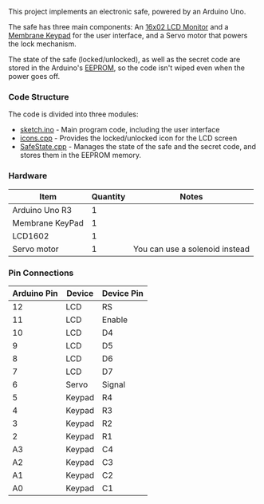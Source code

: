 This project implements an electronic safe, powered by an Arduino Uno.

The safe has three main components:
An [16x02 LCD Monitor](https://wokwi.com/playground/lcd1602)
and a [Membrane Keypad](https://wokwi.com/playground/keypad) for the
user interface, and a Servo motor that powers the lock mechanism.

The state of the safe (locked/unlocked), as well as the secret code
are stored in the Arduino's [EEPROM](https://wokwi.com/playground/eeprom), so
the code isn't wiped even when the power goes off.

### Code Structure

The code is divided into three modules:

- [sketch.ino](#source-sketch_ino) - Main program code, including the user interface
- [icons.cpp](#source-icons_cpp) - Provides the locked/unlocked icon for the LCD screen
- [SafeState.cpp](#source-safestate_cpp) - Manages the state of the safe and the secret code, and stores them in the EEPROM memory.

### Hardware

| Item            | Quantity | Notes                          |
| --------------- | -------- | ------------------------------ |
| Arduino Uno R3  | 1        |                                |
| Membrane KeyPad | 1        |                                |
| LCD1602         | 1        |                                |
| Servo motor     | 1        | You can use a solenoid instead |

### Pin Connections

| Arduino Pin | Device | Device Pin |
| ----------- | ------ | ---------- |
| 12          | LCD    | RS         |
| 11          | LCD    | Enable     |
| 10          | LCD    | D4         |
| 9           | LCD    | D5         |
| 8           | LCD    | D6         |
| 7           | LCD    | D7         |
| 6           | Servo  | Signal     |
| 5           | Keypad | R4         |
| 4           | Keypad | R3         |
| 3           | Keypad | R2         |
| 2           | Keypad | R1         |
| A3          | Keypad | C4         |
| A2          | Keypad | C3         |
| A1          | Keypad | C2         |
| A0          | Keypad | C1         |
